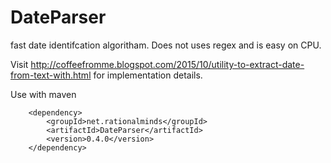 # DateParser
fast date identifcation algoritham. Does not uses regex and is easy on CPU. 

Visit http://coffeefromme.blogspot.com/2015/10/utility-to-extract-date-from-text-with.html for implementation details. 

Use with maven 

        <dependency>
            <groupId>net.rationalminds</groupId>
            <artifactId>DateParser</artifactId>
            <version>0.4.0</version>
        </dependency>
